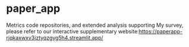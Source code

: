 # paper_app
Metrics code repositories, and extended analysis supporting My survey, please refer to our interactive supplementary website:https://paperapp-rjqkaxwxv3jztyqzgyg5h4.streamlit.app/
